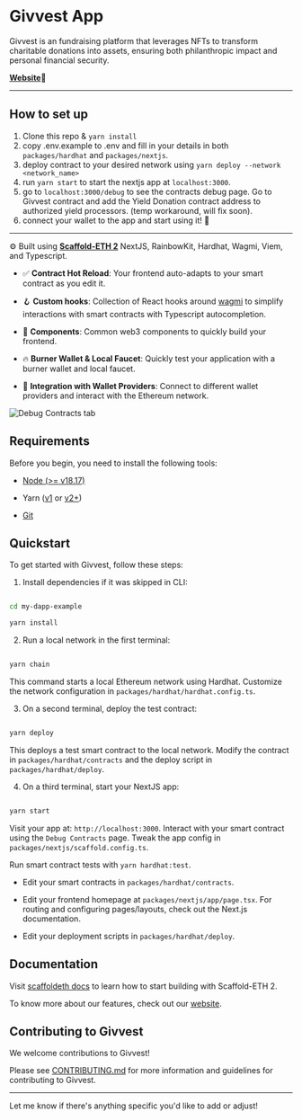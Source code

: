 
  <br>

# Givvest App


Givvest is an fundraising platform that leverages NFTs to transform charitable donations into assets, ensuring both philanthropic impact and personal financial security.

<a  href="https://givvest.io">**Website**</a>🔗

---

## How to set up

1. Clone this repo & ```yarn install```
2. copy .env.example to .env and fill in your details in both ```packages/hardhat``` and ```packages/nextjs```.
2. deploy contract to your desired network using ```yarn deploy --network <network_name>```
3. run ```yarn start``` to start the nextjs app at ```localhost:3000```.
4. go to ```localhost:3000/debug``` to see the contracts debug page. Go to Givvest contract and add the Yield Donation contract address to authorized yield processors. (temp workaround, will fix soon).
5. connect your wallet to the app and start using it! 🎉
  
---


⚙️ Built using [**Scaffold-ETH 2**]() NextJS, RainbowKit, Hardhat, Wagmi, Viem, and Typescript.

  

- ✅ **Contract Hot Reload**: Your frontend auto-adapts to your smart contract as you edit it.

- 🪝 **Custom hooks**: Collection of React hooks around [wagmi](https://wagmi.sh/) to simplify interactions with smart contracts with Typescript autocompletion.

- 🧱 **Components**: Common web3 components to quickly build your frontend.

- 🔥 **Burner Wallet & Local Faucet**: Quickly test your application with a burner wallet and local faucet.

- 🔐 **Integration with Wallet Providers**: Connect to different wallet providers and interact with the Ethereum network.

  

![Debug Contracts tab](https://github.com/appetitestudio/givvest-app/assets/55535804/b237af0c-5027-4849-a5c1-2e31495cccb1)

  

## Requirements

  

Before you begin, you need to install the following tools:

  

- [Node (>= v18.17)](https://nodejs.org/en/download/)

- Yarn ([v1](https://classic.yarnpkg.com/en/docs/install/) or [v2+](https://yarnpkg.com/getting-started/install))

- [Git](https://git-scm.com/downloads)

  

## Quickstart

  

To get started with Givvest, follow these steps:

  

1. Install dependencies if it was skipped in CLI:

```sh

cd my-dapp-example

yarn install

```

2. Run a local network in the first terminal:

```sh

yarn chain

```

This command starts a local Ethereum network using Hardhat. Customize the network configuration in `packages/hardhat/hardhat.config.ts`.

  

3. On a second terminal, deploy the test contract:

```sh

yarn deploy

```

This deploys a test smart contract to the local network. Modify the contract in `packages/hardhat/contracts` and the deploy script in `packages/hardhat/deploy`.

  

4. On a third terminal, start your NextJS app:

```sh

yarn start

```

Visit your app at: `http://localhost:3000`. Interact with your smart contract using the `Debug Contracts` page. Tweak the app config in `packages/nextjs/scaffold.config.ts`.

  

Run smart contract tests with `yarn hardhat:test`.

  

- Edit your smart contracts in `packages/hardhat/contracts`.

- Edit your frontend homepage at `packages/nextjs/app/page.tsx`. For routing and configuring pages/layouts, check out the Next.js documentation.

- Edit your deployment scripts in `packages/hardhat/deploy`.

  

## Documentation

  

Visit [scaffoldeth docs](https://docs.scaffoldeth.io) to learn how to start building with Scaffold-ETH 2.

  

To know more about our features, check out our [website](https://givvest.io).

  

## Contributing to Givvest

  

We welcome contributions to Givvest!

  

Please see [CONTRIBUTING.md](https://github.com/appetitestudio/givvest-app/blob/main/CONTRIBUTING.md) for more information and guidelines for contributing to Givvest.

  

---

  

Let me know if there's anything specific you'd like to add or adjust!